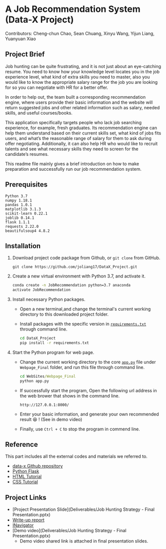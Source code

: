 # A Job Recommendation System (Data-X Project)

Contributors: Cheng-chun Chao, Sean Chuang, Xinyu Wang, Yijun Liang, Yuanyuan Xiao

## Project Brief

Job hunting can be quite frustrating, and it is not just about an eye-catching resume.  You need to know how your knowledge level locates you in the job experience level, what kind of extra skills you need to master, also you would like to know the appropriate salary range for the job you are looking for so you can negotiate with HR for a better offer.

In order to help out, the team built a corresponding recommendation engine, where users provide their basic information and the website will return suggested jobs and other related information such as salary, needed skills, and useful courses/books.

This application specifically targets people who lack job searching experience, for example, fresh graduates. Its recommendation engine can help them understand based on their current skills set, what kind of jobs fits users, and what’s the reasonable range of salary for them to ask during offer negotiating. Additionally, it can also help HR who would like to recruit talents and see what necessary skills they need to screen for the candidate’s resumes.

This readme file mainly gives a brief introduction on how to make preparation and successfully run our job recommendation system.

## Prerequisites

```
Python 3.7
numpy 1.18.1
pandas 1.0.1
matplotlib 3.1.3
scikit-learn 0.22.1
joblib 0.14.1
flask 1.1.1
requests 2.22.0
beautifulsoup4 4.8.2
```

## Installation

1. Download project code package from Github, or `git clone` from GitHub.

     ```
     git clone https://github.com/joliang17/DataX_Project.git
     ```

2. Create a new virtual environment with Python 3.7, and activate it.

     ```bat
     conda create -n JobRecommendation python=3.7 anaconda
     activate JobRecommendation
     ```

3. Install necessary Python packages.

    - Open a new terminal,and change the terminal's current working directory to this downloaded project folder.
    - Install packages with the specific version in [`requirements.txt`](requirements.txt) through command line.

        ```bat
        cd DataX_Project
        pip install -r requirements.txt
        ```

4. Start the Python program for web page.
   - Change the current working directory to the core [`app.py`](WebSites/Webpage_Final/app.py) file under `Webpage_Final` folder, and run this file through command line.

        ```bat
        cd WebSites/Webpage_Final
        python app.py
        ```

   - If successfully start the program, Open the following url address in the web brower that shows in the command line.

        ```
        http://127.0.0.1:8000/
        ```

   - Enter your basic information, and generate your own recommended result :laughing: ! (See in demo video)
  
   - Finally, use `Ctrl + C` to stop the program in commend line.

## Reference

This part includes all the external codes and materials we referred to.

- [data-x Github repository](https://github.com/ikhlaqsidhu/data-x)
- [Python Flask](https://flask.palletsprojects.com/en/1.1.x/tutorial/)
- [HTML Tutorial](https://www.w3schools.com/html/)
- [CSS Tutorial](https://www.w3schools.com/css/)

## Project Links

- [Project Presentation Slide](Deliverables/Job Hunting Strategy - Final Presentation.pptx)
- [Write-up report](Deliverables/Final%20Report.pdf)
- [INavigator](Deliverables/iNavigator.pdf)
- [Demo video](Deliverables/Job Hunting Strategy - Final Presentation.pptx)
     * Demo video shared link is attached in final presentation slides.
